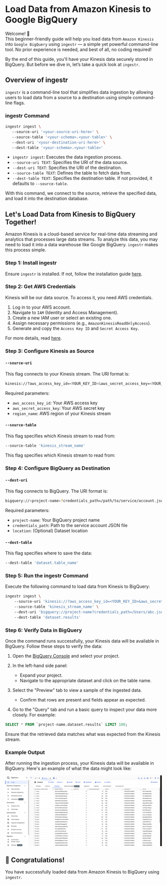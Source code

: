 # Load Data from Amazon Kinesis to Google BigQuery

Welcome! 👋  
 This beginner-friendly guide will help you load data from `Amazon Kinesis` into `Google BigQuery` using `ingestr` — a simple yet powerful command-line tool. No prior experience is needed, and best of all, no coding required!

By the end of this guide, you'll have your Kinesis data securely stored in BigQuery. But before we dive in, let’s take a quick look at `ingestr`.

## Overview of ingestr

`ingestr` is a command-line tool that simplifies data ingestion by allowing users to load data from a source to a destination using simple command-line flags.

### ingestr Command

```bash
ingestr ingest \   
   --source-uri '<your-source-uri-here>' \   
   --source-table '<your-schema>.<your-table>' \   
   --dest-uri '<your-destination-uri-here>' \   
   --dest-table '<your-schema>.<your-table>'
```

- `ingestr ingest`: Executes the data ingestion process.
- `--source-uri TEXT`: Specifies the URI of the data source.
- `--dest-uri TEXT`: Specifies the URI of the destination.
- `--source-table TEXT`: Defines the table to fetch data from.
- `--dest-table TEXT`: Specifies the destination table. If not provided, it defaults to `--source-table`.

With this command, we connect to the source, retrieve the specified data, and load it into the destination database.

## Let's Load Data from Kinesis to BigQuery Together!

Amazon Kinesis is a cloud-based service for real-time data streaming and analytics that processes large data streams. To analyze this data, you may need to load it into a data warehouse like Google BigQuery. `ingestr` makes this process simple.

### Step 1: Install ingestr
Ensure `ingestr` is installed. If not, follow the installation guide [here](../getting-started/quickstart.md#Installation).

### Step 2: Get AWS Credentials
Kinesis will be our data source. To access it, you need AWS credentials.

1. Log in to your AWS account.
2. Navigate to `IAM` (Identity and Access Management).
3. Create a new IAM user or select an existing one.
4. Assign necessary permissions (e.g., `AmazonKinesisReadOnlyAccess`).
5. Generate and copy the `Access Key ID` and `Secret Access Key`.

For more details, read [here](https://docs.aws.amazon.com/IAM/latest/UserGuide/introduction.html).

### Step 3: Configure Kinesis as Source

#### `--source-uri`
This flag connects to your Kinesis stream. The URI format is:

```bash
kinesis://?aws_access_key_id=<YOUR_KEY_ID>&aws_secret_access_key=<YOUR_SECRET_KEY>&region_name=<YOUR_REGION>
```

Required parameters:
- `aws_access_key_id`: Your AWS access key
- `aws_secret_access_key`: Your AWS secret key
- `region_name`: AWS region of your Kinesis stream

#### `--source-table`
This flag specifies which Kinesis stream to read from:

```bash
--source-table 'kinesis_stream_name'
```
This flag specifies which Kinesis stream to read from:
### Step 4: Configure BigQuery as Destination

#### `--dest-uri`
This flag connects to BigQuery. The URI format is:

```bash
bigquery://<project-name>?credentials_path=/path/to/service/account.json&location=<location>
```

Required parameters:
- `project-name`: Your BigQuery project name
- `credentials_path`: Path to the service account JSON file
- `location`: (Optional) Dataset location

#### `--dest-table`
This flag specifies where to save the data:

```bash
--dest-table 'dataset.table_name'
```

### Step 5: Run the ingestr Command

Execute the following command to load data from Kinesis to BigQuery:

```bash
ingestr ingest \   
    --source-uri 'kinesis://?aws_access_key_id=<YOUR_KEY_ID>&aws_secret_access_key=<YOUR_SECRET_KEY>&region_name=eu-central-1' \   
    --source-table 'kinesis_stream_name' \   
    --dest-uri 'bigquery://project-name?credentials_path=/Users/abc.json' \   
    --dest-table 'dataset.results'
```

### Step 6: Verify Data in BigQuery
Once the command runs successfully, your Kinesis data will be available in BigQuery. Follow these steps to verify the data:

1. Open the [BigQuery Console](https://console.cloud.google.com/bigquery) and select your project.

2. In the left-hand side panel:
    - Expand your project.
    - Navigate to the appropriate dataset and click on the table name.

3. Select the "Preview" tab to view a sample of the ingested data.
    - Confirm that rows are present and fields appear as expected.

5. Go to the "Query" tab and run a basic query to inspect your data more closely. For example:
```sql
SELECT * FROM `project-name.dataset.results` LIMIT 100;

```

Ensure that the retrieved data matches what was expected from the Kinesis stream.

### Example Output

After running the ingestion process, your Kinesis data will be available in BigQuery. Here's an example of what the data might look like:

<img alt="kinesis_bigquery" src="../media/kinesis.bigquery.png" />

## 🎉 Congratulations!
You have successfully loaded data from Amazon Kinesis to BigQuery using `ingestr`.
